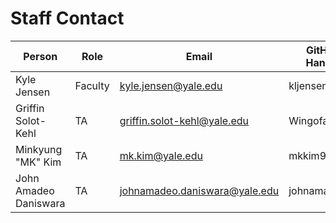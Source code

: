 # Staff Contact

| Person      | Role    | Email                | GitHub Handle |
| ----------- | ------- | -------------------- | ------------- |
| Kyle Jensen | Faculty | kyle.jensen@yale.edu | kljensen      |
| Griffin Solot-Kehl | TA | griffin.solot-kehl@yale.edu | WingofaGriffin      |
| Minkyung "MK" Kim | TA | mk.kim@yale.edu | mkkim91      |
| John Amadeo Daniswara | TA | johnamadeo.daniswara@yale.edu | johnamadeo |
